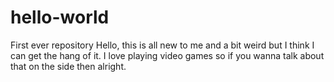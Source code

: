 # hello-world
First ever repository 
Hello, this is all new to me and a bit weird but I think I can get the hang of it. I love playing video games so if you wanna talk about that on the side then alright.
